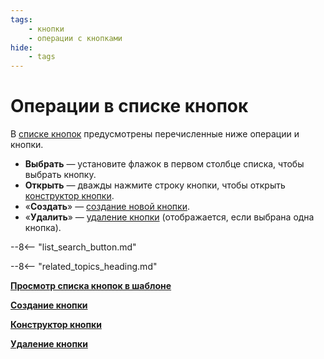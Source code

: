 ```yaml
---
tags:
    - кнопки
    - операции с кнопками
hide:
    - tags
---
```


# Операции в списке кнопок

В [списке кнопок](button_list_view.md) предусмотрены перечисленные ниже операции и кнопки.

* **Выбрать** — установите флажок в первом столбце списка, чтобы выбрать кнопку.
* **Открыть** — дважды нажмите строку кнопки, чтобы открыть [конструктор кнопки](button_designer.md).
* «**Создать**» — [создание новой кнопки](button_creation.md).
* «**Удалить**» — [удаление кнопки](button_deletion.md) (отображается, если выбрана одна кнопка).

--8<-- "list_search_button.md"

--8<-- "related_topics_heading.md"

**[Просмотр списка кнопок в шаблоне](button_list_view.md)**

**[Создание кнопки](button_creation.md)**

**[Конструктор кнопки](button_designer.md)**

**[Удаление кнопки](button_deletion.md)**

